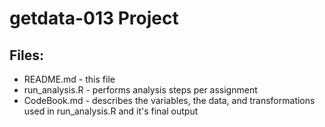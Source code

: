 # getdata-013 Project

## Files:

- README.md - this file
- run_analysis.R - performs analysis steps per assignment
- CodeBook.md - describes the variables, the data, and transformations used in run_analysis.R and it's final output
